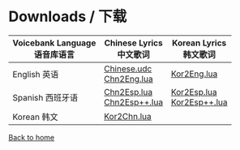 # Downloads / 下载

| Voicebank Language<br />语音库语言 | Chinese Lyrics<br />中文歌词 | Korean Lyrics<br />韩文歌词 |
| ---- | ---- | ---- |
| English 英语 | [Chinese.udc](https://github.com/Slidingwall/vocaloid-dictionaries/blob/main/Chinese.udc)<br />[Chn2Eng.lua](https://github.com/Slidingwall/vocaloid-dictionaries/blob/main/Chn2Eng.lua) |[Kor2Eng.lua](https://github.com/Slidingwall/vocaloid-dictionaries/blob/main/Kor2Eng.lua)|
| Spanish 西班牙语 | [Chn2Esp.lua](https://github.com/Slidingwall/vocaloid-dictionaries/blob/main/Chn2Esp.lua)<br />[Chn2Esp++.lua](https://github.com/Slidingwall/vocaloid-dictionaries/blob/main/Chn2Esp%2B%2B.lua)| [Kor2Esp.lua](https://github.com/Slidingwall/vocaloid-dictionaries/blob/main/Kor2Esp.lua)<br />[Kor2Esp++.lua](https://github.com/Slidingwall/vocaloid-dictionaries/blob/main/Kor2Esp%2B%2B.lua) |
|Korean 韩文| [Kor2Chn.lua](https://github.com/Slidingwall/vocaloid-dictionaries/blob/main/Kor2Chn.lua)| |


[Back to home](/vocaloid-dictionaries/)
